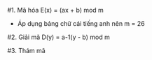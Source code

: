
#1. Mã hóa
E(x) = (ax + b) mod m
- Áp dụng bảng chữ cái tiếng anh nên m = 26
  
#2. Giải mã
D(y) = a-1(y - b) mod m

#3. Thám mã

